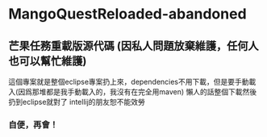 # MangoQuestReloaded-abandoned
## 芒果任務重載版源代碼 (因私人問題放棄維護，任何人也可以幫忙維護)

這個專案就是整個eclipse專案扔上來，dependencies不用下載，但是要手動載入(因爲那堆都是我手動載入的，我沒有在完全用maven)
懶人的話整個下載然後扔到eclipse就對了
intellij的朋友恕不能效勞

### 自便，再會！
